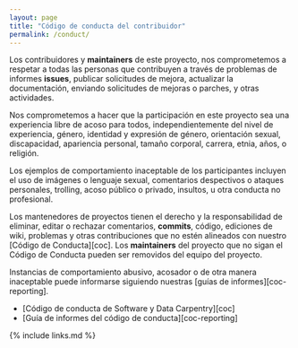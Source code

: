```yaml
---
layout: page
title: "Código de conducta del contribuidor"
permalink: /conduct/
---
```

Los contribuidores y **maintainers** de este proyecto,
nos comprometemos a respetar a todas las personas que contribuyen a través de problemas de informes **issues**,
publicar solicitudes de mejora,
actualizar la documentación,
enviando solicitudes de mejoras o parches,
y otras actividades.

Nos comprometemos a hacer que la participación en este proyecto sea una experiencia libre de acoso para todos,
independientemente del nivel de experiencia,
género,
identidad y expresión de género,
orientación sexual,
discapacidad,
apariencia personal,
tamaño corporal,
carrera,
etnia,
años,
o religión.

Los ejemplos de comportamiento inaceptable de los participantes incluyen el uso de imágenes o lenguaje sexual,
comentarios despectivos o ataques personales,
trolling,
acoso público o privado,
insultos,
u otra conducta no profesional.

Los mantenedores de proyectos tienen el derecho y la responsabilidad de eliminar, editar o rechazar
comentarios, **commits**, código, ediciones de wiki, problemas y otras contribuciones
que no estén alineados con nuestro [Código de Conducta][coc].
Los **maintainers** del proyecto que no sigan el Código de Conducta pueden ser removidos del equipo del proyecto.

Instancias de comportamiento abusivo, acosador o de otra manera inaceptable
puede informarse siguiendo nuestras [guías de informes][coc-reporting].


- [Código de conducta de Software y Data Carpentry][coc]
- [Guía de informes del código de conducta][coc-reporting]

{% include links.md %}

